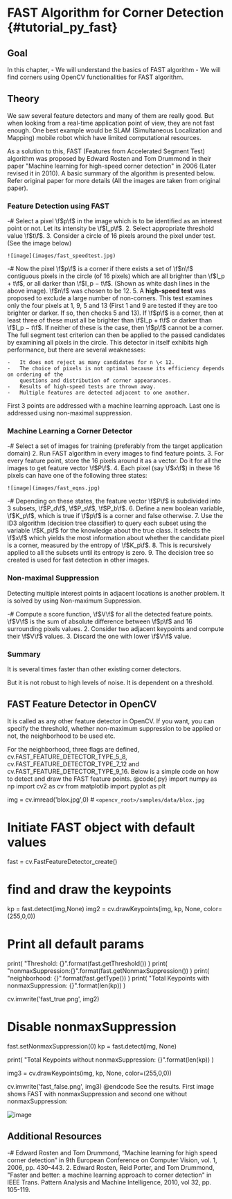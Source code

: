 FAST Algorithm for Corner Detection {#tutorial_py_fast}
===================================

Goal
----

In this chapter,
    -   We will understand the basics of FAST algorithm
    -   We will find corners using OpenCV functionalities for FAST algorithm.

Theory
------

We saw several feature detectors and many of them are really good. But when looking from a real-time
application point of view, they are not fast enough. One best example would be SLAM (Simultaneous
Localization and Mapping) mobile robot which have limited computational resources.

As a solution to this, FAST (Features from Accelerated Segment Test) algorithm was proposed by
Edward Rosten and Tom Drummond in their paper "Machine learning for high-speed corner detection" in
2006 (Later revised it in 2010). A basic summary of the algorithm is presented below. Refer original
paper for more details (All the images are taken from original paper).

### Feature Detection using FAST

-#  Select a pixel \f$p\f$ in the image which is to be identified as an interest point or not. Let its
    intensity be \f$I_p\f$.
2.  Select appropriate threshold value \f$t\f$.
3.  Consider a circle of 16 pixels around the pixel under test. (See the image below)

    ![image](images/fast_speedtest.jpg)

-#  Now the pixel \f$p\f$ is a corner if there exists a set of \f$n\f$ contiguous pixels in the circle (of
    16 pixels) which are all brighter than \f$I_p + t\f$, or all darker than \f$I_p − t\f$. (Shown as white
    dash lines in the above image). \f$n\f$ was chosen to be 12.
5.  A **high-speed test** was proposed to exclude a large number of non-corners. This test examines
    only the four pixels at 1, 9, 5 and 13 (First 1 and 9 are tested if they are too brighter or
    darker. If so, then checks 5 and 13). If \f$p\f$ is a corner, then at least three of these must all
    be brighter than \f$I_p + t\f$ or darker than \f$I_p − t\f$. If neither of these is the case, then \f$p\f$
    cannot be a corner. The full segment test criterion can then be applied to the passed candidates
    by examining all pixels in the circle. This detector in itself exhibits high performance, but
    there are several weaknesses:

    -   It does not reject as many candidates for n \< 12.
    -   The choice of pixels is not optimal because its efficiency depends on ordering of the
        questions and distribution of corner appearances.
    -   Results of high-speed tests are thrown away.
    -   Multiple features are detected adjacent to one another.

First 3 points are addressed with a machine learning approach. Last one is addressed using
non-maximal suppression.

### Machine Learning a Corner Detector

-#  Select a set of images for training (preferably from the target application domain)
2.  Run FAST algorithm in every images to find feature points.
3.  For every feature point, store the 16 pixels around it as a vector. Do it for all the images to
    get feature vector \f$P\f$.
4.  Each pixel (say \f$x\f$) in these 16 pixels can have one of the following three states:

    ![image](images/fast_eqns.jpg)

-#  Depending on these states, the feature vector \f$P\f$ is subdivided into 3 subsets, \f$P_d\f$, \f$P_s\f$,
    \f$P_b\f$.
6.  Define a new boolean variable, \f$K_p\f$, which is true if \f$p\f$ is a corner and false otherwise.
7.  Use the ID3 algorithm (decision tree classifier) to query each subset using the variable \f$K_p\f$
    for the knowledge about the true class. It selects the \f$x\f$ which yields the most information
    about whether the candidate pixel is a corner, measured by the entropy of \f$K_p\f$.
8.  This is recursively applied to all the subsets until its entropy is zero.
9.  The decision tree so created is used for fast detection in other images.

### Non-maximal Suppression

Detecting multiple interest points in adjacent locations is another problem. It is solved by using
Non-maximum Suppression.

-#  Compute a score function, \f$V\f$ for all the detected feature points. \f$V\f$ is the sum of absolute
    difference between \f$p\f$ and 16 surrounding pixels values.
2.  Consider two adjacent keypoints and compute their \f$V\f$ values.
3.  Discard the one with lower \f$V\f$ value.

### Summary

It is several times faster than other existing corner detectors.

But it is not robust to high levels of noise. It is dependent on a threshold.

FAST Feature Detector in OpenCV
-------------------------------

It is called as any other feature detector in OpenCV. If you want, you can specify the threshold,
whether non-maximum suppression to be applied or not, the neighborhood to be used etc.

For the neighborhood, three flags are defined, cv.FAST_FEATURE_DETECTOR_TYPE_5_8,
cv.FAST_FEATURE_DETECTOR_TYPE_7_12 and cv.FAST_FEATURE_DETECTOR_TYPE_9_16. Below is a
simple code on how to detect and draw the FAST feature points.
@code{.py}
import numpy as np
import cv2 as cv
from matplotlib import pyplot as plt

img = cv.imread('blox.jpg',0) # `<opencv_root>/samples/data/blox.jpg`

# Initiate FAST object with default values
fast = cv.FastFeatureDetector_create()

# find and draw the keypoints
kp = fast.detect(img,None)
img2 = cv.drawKeypoints(img, kp, None, color=(255,0,0))

# Print all default params
print( "Threshold: {}".format(fast.getThreshold()) )
print( "nonmaxSuppression:{}".format(fast.getNonmaxSuppression()) )
print( "neighborhood: {}".format(fast.getType()) )
print( "Total Keypoints with nonmaxSuppression: {}".format(len(kp)) )

cv.imwrite('fast_true.png', img2)

# Disable nonmaxSuppression
fast.setNonmaxSuppression(0)
kp = fast.detect(img, None)

print( "Total Keypoints without nonmaxSuppression: {}".format(len(kp)) )

img3 = cv.drawKeypoints(img, kp, None, color=(255,0,0))

cv.imwrite('fast_false.png', img3)
@endcode
See the results. First image shows FAST with nonmaxSuppression and second one without
nonmaxSuppression:

![image](images/fast_kp.jpg)

Additional Resources
--------------------

-#  Edward Rosten and Tom Drummond, “Machine learning for high speed corner detection” in 9th
    European Conference on Computer Vision, vol. 1, 2006, pp. 430–443.
2.  Edward Rosten, Reid Porter, and Tom Drummond, "Faster and better: a machine learning approach to
    corner detection" in IEEE Trans. Pattern Analysis and Machine Intelligence, 2010, vol 32, pp.
    105-119.
